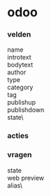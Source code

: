 # odoo

### velden
name\
introtext\
bodytext\
author\
type\
category\
tag\
publishup\
publishdown\
state\

### acties
### vragen
state\
web preview\
alias\



